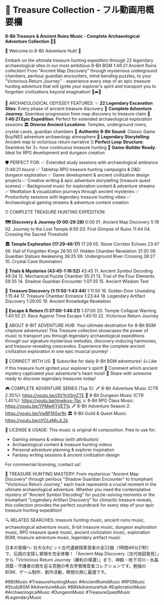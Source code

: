 # 🏺 Treasure Collection - フル動画用概要欄

**8-Bit Treasure & Ancient Ruins Music - Complete Archaeological Adventure Collection 🏺✨**

🎵 Welcome to 8-Bit Adventure Hub! 🎵

Embark on the ultimate treasure hunting expedition through 22 legendary archaeological sites in our most ambitious 8-Bit BGM 1:46:21 Ancient Ruins collection! From "Ancient Map Discovery" through mysterious underground chambers, perilous guardian encounters, mind-bending puzzles, to your "Victorious Return Journey" - experience every step of an epic treasure hunting adventure that will ignite your explorer's spirit and transport you to forgotten civilizations beyond imagination! 🏺➡️💎

🏺 ARCHAEOLOGICAL ODYSSEY FEATURES:
✨ **22 Legendary Excavation Sites**: Every phase of ancient treasure discovery
🗿 **Complete Adventure Journey**: Seamless progression from map discovery to treasure claim
🎵 **1:46:21 Epic Expedition**: Perfect for extended archaeological exploration sessions
🏛️ **Diverse Ancient Locations**: Temples, underground rivers, crystal caves, guardian chambers
🎨 **Authentic 8-Bit Sound**: Classic Game Boy/NES adventure archaeology atmosphere
🏺 **Legendary Storytelling**: Ancient map to victorious return narrative
⏰ **Perfect Loop Structure**: Seamless for 3+ hour continuous treasure hunting
🎯 **Game-Builder Ready**: Ideal for RPG development and dungeon creation

🛡️ PERFECT FOR:
✅ Extended study sessions with archaeological ambiance (1:46:21 hours)
✅ Tabletop RPG treasure hunting campaigns & D&D dungeon exploration
✅ Game development & ancient civilization design projects
✅ Creative writing & epic adventure storytelling (treasure quest scenes)
✅ Background music for exploration content & adventure streams
✅ Meditation & visualization journeys through ancient mysteries
✅ Productivity sessions with legendary treasure hunting vibes
✅ Archaeological gaming streams & adventure content creation

⏰ COMPLETE TREASURE HUNTING EXPEDITION:

**🗺️ Discovery & Journey (0:00-29:28)**
0:00 01. Ancient Map Discovery
5:19 02. Journey to the Lost Temple
8:50 03. First Glimpse of Ruins
11:44 04. Crossing the Sacred Threshold

**🏛️ Temple Exploration (17:29-46:17)**
17:29 05. Stone Corridor Echoes
23:47 06. Hall of Forgotten Kings
26:50 07. Hidden Chamber Revelation
31:30 08. Guardian Statues Awakening
36:25 09. Underground River Crossing
39:27 10. Crystal Cave Illumination

**🧩 Trials & Mysteries (43:45-1:16:52)**
43:45 11. Ancient Symbol Decoding
49:34 12. Mechanical Puzzle Chamber
55:21 13. Trial of the Four Elements
59:35 14. Shadow Guardian Encounter
1:07:35 15. Ancient Wisdom Test

**💎 Treasure Discovery (1:11:50-1:43:44)**
1:11:50 16. Golden Door Unsealing
1:15:44 17. Treasure Chamber Entrance
1:23:44 18. Legendary Artifact Discovery
1:29:00 19. Ancient Knowledge Revelation

**🏃 Escape & Return (1:37:00-1:46:21)**
1:37:00 20. Temple Collapse Warning
1:40:55 21. Race Against Time Escape
1:45:10 22. Victorious Return Journey

🎯 ABOUT 8-BIT ADVENTURE HUB:
Your ultimate destination for 8-Bit BGM chiptune adventures! This Treasure collection showcases the power of music to transport you through legendary archaeological expeditions through our signature mysterious melodies, discovery-inducing harmonies, and treasure-revealing crescendos. Experience the complete ancient civilization exploration in one epic musical journey!

📱 CONNECT WITH US:
🔔 Subscribe for daily 8-Bit BGM adventures!
👍 Like if this treasure hunt ignited your explorer's spirit!
💬 Comment which ancient mystery captivated your adventurer's heart most!
🔄 Share with someone ready to discover legendary treasures today!

🎮 COMPLETE ADVENTURE SERIES (Top 5):
🗡️ 8-Bit Adventure Music (CTR 2.35%): https://youtu.be/j3VYctGmZTE
🏰 8-Bit Dungeon Music (CTR 1.45%): https://youtu.be/Imwkjvx-7bc
⚔️ 8-Bit RPG Class Music: https://youtu.be/YPMwKYVET1s
🗡️ 8-Bit Adventure Season 2: https://youtu.be/VwBFfA5sr9s
🏛️ 8-Bit Guild & Quest Music: https://youtu.be/nYCLeMcJL2k

📝 LICENSE & USAGE:
This music is original AI composition. Free to use for:
- Gaming streams & videos (with attribution)
- Archaeological content & treasure hunting videos
- Personal adventure planning & explorer inspiration
- Fantasy writing sessions & ancient civilization design

For commercial licensing, contact us!

🎵 TREASURE HUNTING MASTERY:
From mysterious "Ancient Map Discovery" through perilous "Shadow Guardian Encounter" to triumphant "Victorious Return Journey," each track represents a crucial moment in the ultimate archaeological adventure. Whether you need the contemplative mystery of "Ancient Symbol Decoding" for puzzle-solving moments or the triumphant "Legendary Artifact Discovery" for climactic treasure reveals, this collection provides the perfect soundtrack for every step of your epic treasure hunting expedition!

🔍 RELATED SEARCHES:
treasure hunting music, ancient ruins music, archaeological adventure music, 8-bit treasure music, dungeon exploration music, RPG treasure quest music, ancient civilization music, exploration BGM, treasure adventure music, legendary artifact music

日本の皆様へ:
壮大な8ビット古代遺跡探索音楽の全22曲（1時間46分21秒）で、伝説の宝探し冒険を完全体験！「Ancient Map Discovery（古代地図発見）」から「Victorious Return Journey（勝利の帰還）」まで、神殿・地下河川・水晶洞窟・守護者の間を巡る究極の考古学冒険音楽コレクションです。勉強のBGM、ゲーム制作、創作活動、瞑想の旅に最適です。

#8BitMusic #TreasureHuntingMusic #AncientRuinsMusic #RPGMusic #StudyBGM #AdventureMusic #8BitAdventureHub #ExplorationMusic #ArchaeologicalMusic #DungeonMusic #TreasureQuestMusic #LegendaryMusic